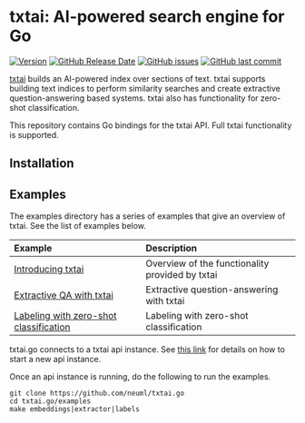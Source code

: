 # txtai: AI-powered search engine for Go

[![Version](https://img.shields.io/github/release/neuml/txtai.go.svg?style=flat&color=success)](https://github.com/neuml/txtai.go/releases)
[![GitHub Release Date](https://img.shields.io/github/release-date/neuml/txtai.go.svg?style=flat&color=blue)](https://github.com/neuml/txtai.go/releases)
[![GitHub issues](https://img.shields.io/github/issues/neuml/txtai.go.svg?style=flat&color=success)](https://github.com/neuml/txtai.go/issues)
[![GitHub last commit](https://img.shields.io/github/last-commit/neuml/txtai.go.svg?style=flat&color=blue)](https://github.com/neuml/txtai.go)

[txtai](https://github.com/neuml/txtai) builds an AI-powered index over sections of text. txtai supports building text indices to perform similarity searches and create extractive question-answering based systems. txtai also has functionality for zero-shot classification.

This repository contains Go bindings for the txtai API. Full txtai functionality is supported.

## Installation

## Examples
The examples directory has a series of examples that give an overview of txtai. See the list of examples below.

| Example     |      Description      |
|:----------|:-------------|
| [Introducing txtai]() | Overview of the functionality provided by txtai |
| [Extractive QA with txtai]() | Extractive question-answering with txtai |
| [Labeling with zero-shot classification]() | Labeling with zero-shot classification |

txtai.go connects to a txtai api instance. See [this link](https://github.com/neuml/txtai#api) for details on how to start a new api instance.

Once an api instance is running, do the following to run the examples.

```
git clone https://github.com/neuml/txtai.go
cd txtai.go/examples
make embeddings|extractor|labels
```
